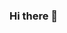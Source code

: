 ### Hi there 👋

<!--
**Ovenator27/Ovenator27** is a ✨ _special_ ✨ repository because its `README.md` (this file) appears on your GitHub profile.

Here are some ideas to get you started:

- 🔭 I’m currently working on Northcoders Precourse
- 🌱 I’m currently learning HTML, CSS & Javascript through 'The Odin Project' and 'Northcoders'
- 👯 I’m looking to collaborate on ...
- 🤔 I’m looking for help with ...
- 💬 Ask me about why I want to get into Software Development
- 📫 How to reach me: email me at ovendej@gmail.com
- 😄 Pronouns: He/Him
- ⚡ Fun fact: ...
-->
